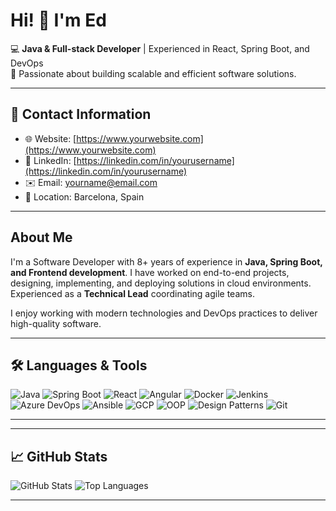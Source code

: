 # Hi! 👋 I'm Ed

💻 **Java & Full-stack Developer** | Experienced in React, Spring Boot, and DevOps  
🌟 Passionate about building scalable and efficient software solutions.  

---

## 📍 Contact Information

- 🌐 Website: [https://www.yourwebsite.com](https://www.yourwebsite.com)  
- 🔗 LinkedIn: [https://linkedin.com/in/yourusername](https://linkedin.com/in/yourusername)  
- ✉️ Email: yourname@email.com  
- 📍 Location: Barcelona, Spain  

---

## About Me

I'm a Software Developer with 8+ years of experience in **Java, Spring Boot, and Frontend development**. I have worked on end-to-end projects, designing, implementing, and deploying solutions in cloud environments. Experienced as a **Technical Lead** coordinating agile teams.  

I enjoy working with modern technologies and DevOps practices to deliver high-quality software.  

---

## 🛠️ Languages & Tools

![Java](https://img.shields.io/badge/-Java-007396?style=flat&logo=java&logoColor=white)
![Spring Boot](https://img.shields.io/badge/-SpringBoot-6DB33F?style=flat&logo=spring&logoColor=white)
![React](https://img.shields.io/badge/-React-61DAFB?style=flat&logo=react&logoColor=black)
![Angular](https://img.shields.io/badge/-Angular-DD0031?style=flat&logo=angular&logoColor=white)
![Docker](https://img.shields.io/badge/-Docker-2496ED?style=flat&logo=docker&logoColor=white)
![Jenkins](https://img.shields.io/badge/-Jenkins-D24939?style=flat&logo=jenkins&logoColor=white)
![Azure DevOps](https://img.shields.io/badge/-AzureDevOps-0078D7?style=flat&logo=azure-devops&logoColor=white)
![Ansible](https://img.shields.io/badge/-Ansible-EE0000?style=flat&logo=ansible&logoColor=white)
![GCP](https://img.shields.io/badge/-GCP-F9AB00?style=flat&logo=google-cloud&logoColor=white)
![OOP](https://img.shields.io/badge/-OOP-6A5ACD?style=flat)
![Design Patterns](https://img.shields.io/badge/-DesignPatterns-FF69B4?style=flat)
![Git](https://img.shields.io/badge/-Git-F05032?style=flat&logo=git&logoColor=white)

---


---

## 📈 GitHub Stats

![GitHub Stats](https://github-readme-stats.vercel.app/api?username=yourusername&show_icons=true&theme=radical)
![Top Languages](https://github-readme-stats.vercel.app/api/top-langs/?username=yourusername&layout=compact&theme=radical)

---


